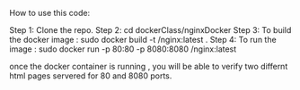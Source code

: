 
How to use this code:

Step 1: Clone the repo.
Step 2: cd dockerClass/nginxDocker
Step 3: To build the docker image :  sudo docker build -t <reponame>/nginx:latest  .
Step 4: To run the image : sudo docker run -p 80:80 -p 8080:8080 <reponame>/nginx:latest
  
once the docker container is running , you will be able to verify two differnt html pages servered for 80 and 8080 ports.
